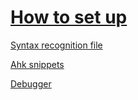 # [How to set up](https://youtu.be/TSvp6ktqo1Q)
[Syntax recognition file](https://github.com/Axlefublr/Extra/blob/main/Public%20libraries/Ahk%20code%20coloring/tmLanguage.json)

[Ahk snippets](https://github.com/Axlefublr/Extra/blob/main/Files/ahk.jsonc)

[Debugger](https://github.com/Axlefublr/Main/blob/main/Backups/launch.json)